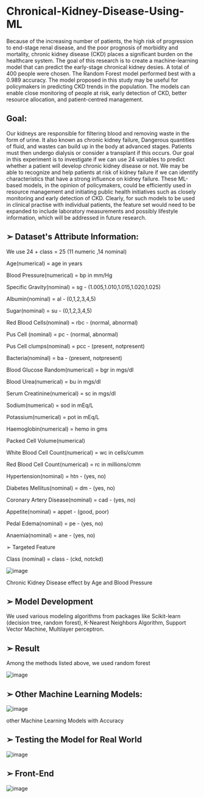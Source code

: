 # Chronical-Kidney-Disease-Using-ML

Because of the increasing number of patients, the high risk of progression to end-stage renal disease, and the poor prognosis of morbidity and mortality, chronic kidney disease (CKD) places a significant burden on the healthcare system. The goal of this research is to create a machine-learning model that can predict the early-stage chronical kidney desies. A total of 400 people were chosen. The Random Forest model performed best with a 0.989 accuracy. The model proposed in this study may be useful for policymakers in predicting CKD trends in the population. The models can enable close monitoring of people at risk, early detection of CKD, better resource allocation, and patient-centred management.

## Goal:

Our kidneys are responsible for filtering blood and removing waste in the form of urine. It also known as chronic kidney failure, Dangerous quantities of fluid, and wastes can build up in the body at advanced stages. Patients must then undergo dialysis or consider a transplant if this occurs.
Our goal in this experiment is to investigate if we can use 24 variables to predict whether a patient will develop chronic kidney disease or not. We may be able to recognize and help patients at risk of kidney failure if we can identify characteristics that have a strong influence on kidney failure.
These ML-based models, in the opinion of policymakers, could be efficiently used in resource management and initiating public health initiatives such as closely monitoring and early detection of CKD. Clearly, for such models to be used in clinical practise with individual patients, the feature set would need to be expanded to include laboratory measurements and possibly lifestyle information, which will be addressed in future research.

## ➢ Dataset's Attribute Information:

We use 24 + class = 25 (11 numeric ,14 nominal)

Age(numerical) = age in years

Blood Pressure(numerical) = bp in mm/Hg

Specific Gravity(nominal) = sg - (1.005,1.010,1.015,1.020,1.025)

Albumin(nominal) = al - (0,1,2,3,4,5)

Sugar(nominal) = su - (0,1,2,3,4,5)

Red Blood Cells(nominal) = rbc - (normal, abnormal)

Pus Cell (nominal) = pc - (normal, abnormal)

Pus Cell clumps(nominal) = pcc - (present, notpresent)

Bacteria(nominal) = ba - (present, notpresent)

Blood Glucose Random(numerical) = bgr in mgs/dl

Blood Urea(numerical) = bu in mgs/dl

Serum Creatinine(numerical) = sc in mgs/dl

Sodium(numerical) = sod in mEq/L

Potassium(numerical) = pot in mEq/L

Haemoglobin(numerical) = hemo in gms

Packed Cell Volume(numerical)

White Blood Cell Count(numerical) = wc in cells/cumm

Red Blood Cell Count(numerical) = rc in millions/cmm

Hypertension(nominal) = htn - (yes, no)

Diabetes Mellitus(nominal) = dm - (yes, no)

Coronary Artery Disease(nominal) = cad - (yes, no)

Appetite(nominal) = appet - (good, poor)

Pedal Edema(nominal) = pe - (yes, no)

Anaemia(nominal) = ane - (yes, no)

➢ Targeted Feature

Class (nominal) = class - (ckd, notckd)

![image](https://user-images.githubusercontent.com/73816107/157976073-81d25efa-79f4-41a5-9511-989b08c9fa50.png)

Chronic Kidney Disease effect by Age and Blood Pressure

## ➢ Model Development

We used various modeling algorithms from packages like Scikit-learn (decision tree, random forest), K-Nearest Neighbors Algorithm, Support Vector Machine, Multilayer perceptron.
## ➢ Result

Among the methods listed above, we used random forest

![image](https://user-images.githubusercontent.com/73816107/157976179-2ebec3cf-119c-4d96-ac71-1562c4265eca.png)

## ➢ Other Machine Learning Models:

![image](https://user-images.githubusercontent.com/73816107/157976223-a8711ea4-c9a8-41aa-acbe-18614d31ebdd.png)

other Machine Learning Models with Accuracy

## ➢ Testing the Model for Real World
![image](https://user-images.githubusercontent.com/73816107/157976266-24d08039-da99-4e43-90b8-85d35088b9fd.png)

## ➢ Front-End
![image](https://user-images.githubusercontent.com/73816107/157976297-efa039a9-de54-4edb-824b-b2f85e9da7bb.png)
